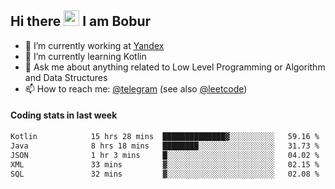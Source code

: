 ## Hi there <img src="https://media.giphy.com/media/hvRJCLFzcasrR4ia7z/giphy.gif" width="25px" height="25px"> I am Bobur

- 💼 I’m currently working at [Yandex](https://yandex.ru/)
- 🌱 I’m currently learning Kotlin
- 💬 Ask me about anything related to Low Level Programming or Algorithm and Data Structures
- 📫 How to reach me: [@telegram](https://t.me/octoant) (see also [@leetcode](https://leetcode.com/octoant/))    

#### Coding stats in last week

<!--START_SECTION:waka-->

```txt
Kotlin            15 hrs 28 mins  ██████████████▓░░░░░░░░░░   59.16 %
Java              8 hrs 18 mins   ████████░░░░░░░░░░░░░░░░░   31.73 %
JSON              1 hr 3 mins     █░░░░░░░░░░░░░░░░░░░░░░░░   04.02 %
XML               33 mins         ▓░░░░░░░░░░░░░░░░░░░░░░░░   02.15 %
SQL               32 mins         ▓░░░░░░░░░░░░░░░░░░░░░░░░   02.08 %
```

<!--END_SECTION:waka-->
